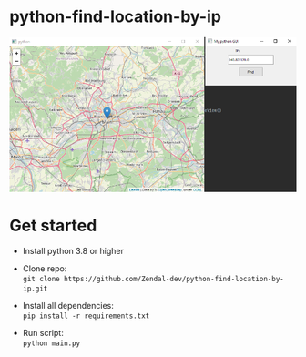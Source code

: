 # python-find-location-by-ip

![img.png](img.png)

# Get started
* Install python 3.8 or higher

* Clone repo: <br/> 
`git clone https://github.com/Zendal-dev/python-find-location-by-ip.git`

* Install all dependencies: <br/> 
`pip install -r requirements.txt`

* Run script: <br/> 
`python main.py`
